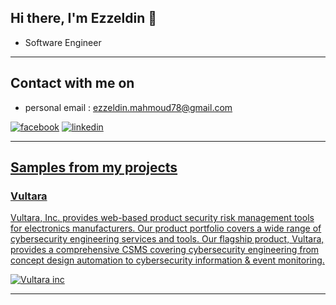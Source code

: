 <h2> Hi there, I'm Ezzeldin 👋 </h2>

<!-- <img align='right' src="https://media2.giphy.com/media/qgQUggAC3Pfv687qPC/giphy.gif" style="width:250px;border-radius:50%;">
 -->
- Software Engineer
<hr>

<h2> Contact with me on </h2>

<!-- <h3>Where to find me</h3>
<p><a href="https://github.com/thmsgbrt" target="_blank"><img alt="Github2" src="https://img.shields.io/badge/GitHub-%2312100E.svg?&style=for-the-badge&logo=Github&logoColor=white" /></a> -->

- personal email : ezzeldin.mahmoud78@gmail.com

<!-- <a href="http://Wa.me/201028205960" target="_blank"><img alt="Google Play" src="https://img.shields.io/badge/whatsapp%20bussines-128C7E.svg?style=for-the-badge&logo=whatsapp&logoColor=white" /></a> -->

<p> <a href="https://www.facebook.com/profile.php?id=100008171740842" target="_blank"><img alt="facebook" src="https://img.shields.io/badge/Facebook-4267B2.svg?style=for-the-badge&logo=facebook&logoColor=white" /></a> <a href="https://www.linkedin.com/in/ezzeldin-mahmoud/" target="_blank"><img alt="linkedin" src="https://logospng.org/download/linkedin/logo-linkedin-icon-1536.png" /><p>



<hr>

<h2> Samples from my projects </h2>


### Vultara
Vultara, Inc. provides web-based product security risk management tools for electronics manufacturers. Our product portfolio covers a wide range of cybersecurity engineering services and tools. Our flagship product, Vultara, provides a comprehensive CSMS covering cybersecurity engineering from concept design automation to cybersecurity information & event monitoring.
<p>
 <a href="https://vultara.com" target="_blank"><img alt="Vultara inc" src="https://media.licdn.com/dms/image/v2/D560BAQH3ExcGrLNJTg/company-logo_200_200/company-logo_200_200/0/1681872722259/vultara_logo?e=1748476800&v=beta&t=Ahrs0SfP9hPgvpdET5HdAawsISUsBV93Oqw8tBHelw0" /></a><p>

<hr>



<!-- - android : https://play.google.com/store/apps/details?id=org.mdarsa.kids
- ios : https://apps.apple.com/eg/app/%D8%AA%D8%B7%D8%A8%D9%8A%D9%82-%D8%A7%D9%84%D8%A7%D8%B7%D9%81%D8%A7%D9%84/id1521444013 -->
<!--
**EzzEldinMahmoud/ezzeldin** is a ✨ _special_ ✨ repository because its `README.md` (this file) appears on your GitHub profile.

Here are some ideas to get you started:

- 🔭 I’m currently working on ...
- 🌱 I’m currently learning ...
- 👯 I’m looking to collaborate on ...
- 🤔 I’m looking for help with ...
- 💬 Ask me about ...
- 📫 How to reach me: ...
- 😄 Pronouns: ...
- ⚡ Fun fact: ...
-->
 
